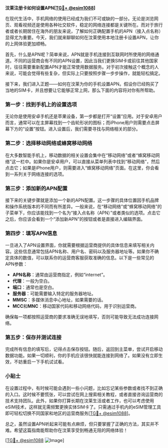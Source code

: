 **汶莱注册卡如何设置APN[[TG💪+ @esim1088](https://t.me/s/esim1088)]**

在现代生活中，手机网络的使用已经成为我们不可或缺的一部分。无论是浏览网页、观看视频还是使用各种社交软件，稳定的网络连接都是关键所在。而对于旅行者或者长期居住在海外的朋友来说，了解如何正确配置手机的APN（接入点名称）显得尤为重要。今天，我们就来聊聊如何在汶莱使用本地注册卡设置APN，让你的上网体验更加顺畅。

首先，什么是APN呢？简单来说，APN就是手机连接到互联网时所使用的网络通道。不同的运营商会有不同的APN设置，因此当我们更换SIM卡或前往其他国家时，往往需要重新配置APN才能正常使用数据服务。对于初次接触这个概念的人来说，可能会觉得有些复杂，但实际上只要按照步骤一步步操作，就能轻松搞定。

接下来，我们进入正题——如何在汶莱为你的手机设置APN。假设你已经购买了当地的SIM卡，并且想要让它能够正常上网，那么下面的内容将对你有所帮助。

### 第一步：找到手机上的设置选项

无论你是使用安卓手机还是苹果设备，第一步都是打开“设置”应用。对于安卓用户而言，通常可以在主屏幕找到一个齿轮形状的图标；而iPhone用户则需要点击屏幕下方的“设置”按钮。进入设置后，我们需要寻找与网络相关的部分。

### 第二步：选择移动网络或蜂窝移动网络

在大多数智能手机上，移动数据的相关设置会集中在“移动网络”或者“蜂窝移动网络”这一栏中。如果你是安卓用户，可以直接从菜单列表中找到“移动网络”，然后点击它；如果是iPhone用户，则需要进入“蜂窝移动网络”页面。在这里，你会看到一系列关于网络连接的选项。

### 第三步：添加新的APN配置

接下来的关键步骤就是添加一个新的APN配置。这一步骤的具体位置因手机品牌和操作系统版本的不同而有所差异。一般来说，在“移动网络”或“蜂窝移动网络”的子菜单下，你应该能找到一个名为“接入点名称（APN）”或者类似的选项。点击它之后，你应该会看到一个“添加新APN”的按钮或者是直接进入编辑界面。

### 第四步：填写APN信息

一旦进入了APN设置界面，你就需要根据运营商提供的具体信息来填写相关内容。这些信息通常包括APN名称、用户名、密码以及服务器地址等。如果你不确定具体的数值，可以联系你的运营商客服获取准确的信息。以下是一些常见的APN参数：

- **APN名称**：通常由运营商指定，例如“internet”。
- **代理**：一般为空白。
- **端口**：通常也是空白。
- **服务器**：可能需要输入特定的服务器地址。
- **MMSC**：多媒体消息中心地址，如果需要的话。
- **MCC**和**MNC**：移动国家代码和移动网络代码，用于识别运营商。

确保每一项都按照运营商的要求准确无误地填写，否则可能导致无法成功连接网络。

### 第五步：保存并测试连接

完成所有信息的填写后，记得点击保存按钮。随后，返回到主菜单，尝试开启移动数据功能。如果一切顺利，你的手机应该很快就能连接到网络了。如果没有立即生效，不妨重启一下手机试试看。

### 小贴士

在设置过程中，有时候可能会遇到一些小问题，比如忘记某些参数或者找不到正确的入口。这时候不要慌张，可以尝试在网上搜索相关教程，或者直接咨询运营商的技术支持团队。此外，如果你打算长期在汶莱生活或者工作，也可以考虑使用eSIM技术，这样就无需频繁更换实体SIM卡了。只需通过手机内的eSIM管理工具即可轻松切换不同国家和地区的运营商服务[[TG💪+ @esim1088](https://t.me/s/esim1088)]。

总之，虽然设置APN听起来可能有点麻烦，但只要掌握了正确的方法，其实并不难。希望这篇指南能帮助你在汶莱享受到畅通无阻的网络体验！

[[TG💪+ @esim1088](https://t.me/s/esim1088) ![Image](https://i.postimg.cc/4NQfJmqS/Snipaste-2025-05-13-00-14-12.png)]